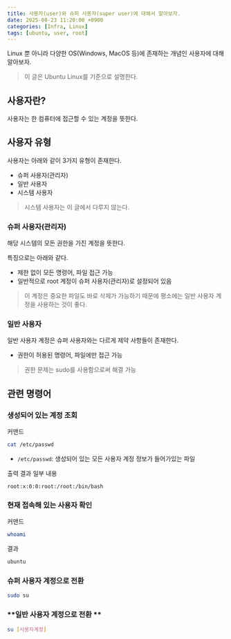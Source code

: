 ```yaml
---
title: 사용자(user)와 슈퍼 사용자(super user)에 대해서 알아보자.
date: 2025-08-23 11:20:00 +0900
categories: [Infra, Linux]
tags: [ubuntu, user, root]
---
```


Linux 뿐 아니라 다양한 OS(Windows, MacOS 등)에 존재하는 개념인 사용자에 대해 알아보자.

> 이 글은 Ubuntu Linux를 기준으로 설명한다.

## **사용자란?**
사용자는 한 컴퓨터에 접근할 수 있는 계정을 뜻한다.

## **사용자 유형**
사용자는 아래와 같이 3가지 유형이 존재한다.
- 슈퍼 사용자(관리자)
- 일반 사용자
- 시스템 사용자

> 시스템 사용자는 이 글에서 다루지 않는다.

### **슈퍼 사용자(관리자)**
해당 시스템의 모든 권한을 가진 계정을 뜻한다.

특징으로는 아래와 같다.
- 제한 없이 모든 명령어, 파일 접근 가능
- 일반적으로 root 계정이 슈퍼 사용자(관리자)로 설정되어 있음

> 이 계정은 중요한 파일도 바로 삭제가 가능하기 때문에 평소에는 일반 사용자 계정을 사용하는 것이 좋다.

### **일반 사용자**
일반 사용자 계정은 슈퍼 사용자와는 다르게 제약 사항들이 존재한다.
- 권한이 허용된 명령어, 파일에만 접근 가능

> 권한 문제는 sudo를 사용함으로써 해결 가능

## **관련 명령어**
### **생성되어 있는 계정 조회**
커맨드
```bash
cat /etc/passwd
```

- `/etc/passwd`: 생성되어 있는 모든 사용자 계정 정보가 들어가있는 파일

출력 결과 일부 내용
```
root:x:0:0:root:/root:/bin/bash
```

### **현재 접속해 있는 사용자 확인**
커맨드
```bash
whoami
```

결과
```bash
ubuntu
```

### **슈퍼 사용자 계정으로 전환**
```bash
sudo su
```

### **일반 사용자 계정으로 전환 **
```bash
su [사용자계정]
```
